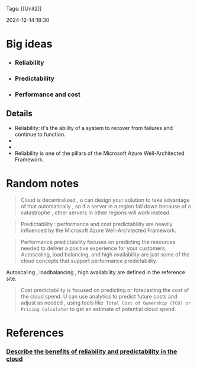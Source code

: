 
Tags: [[Unit2]]

2024-12-14:18:30

# Big ideas
* ### Reliability 
- ### Predictability
- ### Performance and cost



## Details 
* Reliability: it's the ability of a system to recover from failures and continue to function.
*
*
* Reliability is one of the pillars of the Microsoft Azure Well-Architected Framework.
# Random notes
> Cloud is decentralized , u can design your solution to take advantage of that automatically , so if a server in a region fall down because of a catastrophe , other servers in other regions will work instead.

>Predictability : performance and cost predictability are heavily influenced by the Microsoft Azure Well-Architected Framework.

>Performance predictability focuses on predicting the resources needed to deliver a positive experience for your customers. Autoscaling, load balancing, and high availability are just some of the cloud concepts that support performance predictability.

Autoscaling , loadbalancing , high availability are defined in the reference site.

>Cost predictability is focused on predicting or forecasting the cost of the cloud spend. U can use analytics to predict future costs and adjust as needed , using tools like` Total Cost of Ownership (TCO) or Pricing Calculator` to get an estimate of potential cloud spend.
# References 
### [ Describe the benefits of reliability and predictability in the cloud ](https://learn.microsoft.com/en-us/training/modules/describe-benefits-use-cloud-services/3-reliability-predictability-cloud)
	
